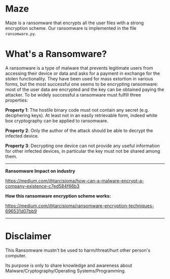 # Maze

Maze is a ransomware that encrypts all the user files with a strong encryption scheme. Our ransomware is implemented in the file `ransomware.py`.

# What's a Ransomware?

A ransomware is a type of malware that prevents legitimate users from accessing
their device or data and asks for a payment in exchange for the stolen functionality.
They have been used for mass extortion in various forms, but the
most successful one seems to be encrypting ransomware: most of the user data are
encrypted and the key can be obtained paying the attacker.
To be widely successful a ransomware must fulfill three properties:

**Property 1**: The hostile binary code must not contain any secret (e.g. deciphering
keys). At least not in an easily retrievable form, indeed white box cryptography
can be applied to ransomware.

**Property 2**: Only the author of the attack should be able to decrypt the
infected device.

**Property 3**: Decrypting one device can not provide any useful information
for other infected devices, in particular the key must not be shared among them.

-------------

**Ransomware Impact on industry**

https://medium.com/@tarcisioma/how-can-a-malware-encrypt-a-company-existence-c7ed584f66b3

**How this ransomware encryption scheme works:**

https://medium.com/@tarcisioma/ransomware-encryption-techniques-696531d07bb9

-------------

# Disclaimer

This Ransomware mustn't be used to harm/threat/hurt other person's computer.

Its purpose is only to share knowledge and awareness about Malware/Cryptography/Operating Systems/Programming.
